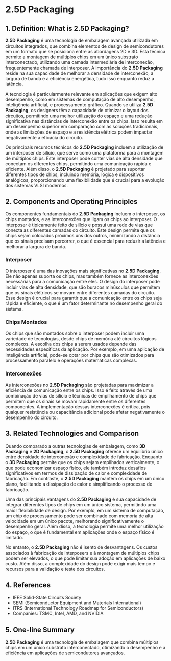 # 2.5D Packaging

## 1. Definition: What is **2.5D Packaging**?
**2.5D Packaging** é uma tecnologia de embalagem avançada utilizada em circuitos integrados, que combina elementos de design de semicondutores em um formato que se posiciona entre as abordagens 2D e 3D. Esta técnica permite a montagem de múltiplos chips em um único substrato interconectado, utilizando uma camada intermediária de interconexão, frequentemente chamada de interposer. A importância do **2.5D Packaging** reside na sua capacidade de melhorar a densidade de interconexão, a largura de banda e a eficiência energética, tudo isso enquanto reduz a latência.

A tecnologia é particularmente relevante em aplicações que exigem alto desempenho, como em sistemas de computação de alto desempenho, inteligência artificial, e processamento gráfico. Quando se utiliza **2.5D Packaging**, os designers têm a capacidade de otimizar o layout dos circuitos, permitindo uma melhor utilização do espaço e uma redução significativa nas distâncias de interconexão entre os chips. Isso resulta em um desempenho superior em comparação com as soluções tradicionais, onde as limitações de espaço e a resistência elétrica podem impactar negativamente a eficácia do circuito.

Os principais recursos técnicos do **2.5D Packaging** incluem a utilização de um interposer de silício, que serve como uma plataforma para a montagem de múltiplos chips. Este interposer pode conter vias de alta densidade que conectam os diferentes chips, permitindo uma comunicação rápida e eficiente. Além disso, o **2.5D Packaging** é projetado para suportar diferentes tipos de chips, incluindo memória, lógica e dispositivos analógicos, proporcionando uma flexibilidade que é crucial para a evolução dos sistemas VLSI modernos.

## 2. Components and Operating Principles
Os componentes fundamentais do **2.5D Packaging** incluem o interposer, os chips montados, e as interconexões que ligam os chips ao interposer. O interposer é tipicamente feito de silício e possui uma rede de vias que conecta as diferentes camadas do circuito. Este design permite que os chips sejam colocados próximos uns dos outros, minimizando a distância que os sinais precisam percorrer, o que é essencial para reduzir a latência e melhorar a largura de banda.

### Interposer
O interposer é uma das inovações mais significativas no **2.5D Packaging**. Ele não apenas suporta os chips, mas também fornece as interconexões necessárias para a comunicação entre eles. O design do interposer pode incluir vias de alta densidade, que são buracos minúsculos que permitem que os sinais elétricos se movam entre diferentes camadas do circuito. Esse design é crucial para garantir que a comunicação entre os chips seja rápida e eficiente, o que é um fator determinante no desempenho geral do sistema.

### Chips Montados
Os chips que são montados sobre o interposer podem incluir uma variedade de tecnologias, desde chips de memória até circuitos lógicos complexos. A escolha dos chips a serem usados depende das necessidades específicas da aplicação. Por exemplo, em uma aplicação de inteligência artificial, pode-se optar por chips que são otimizados para processamento paralelo e operações matemáticas complexas.

### Interconexões
As interconexões no **2.5D Packaging** são projetadas para maximizar a eficiência de comunicação entre os chips. Isso é feito através de uma combinação de vias de silício e técnicas de empilhamento de chips que permitem que os sinais se movam rapidamente entre os diferentes componentes. A implementação dessas interconexões é crítica, pois qualquer resistência ou capacitância adicional pode afetar negativamente o desempenho do circuito.

## 3. Related Technologies and Comparison
Quando comparado a outras tecnologias de embalagem, como **3D Packaging** e **2D Packaging**, o **2.5D Packaging** oferece um equilíbrio único entre densidade de interconexão e complexidade de fabricação. Enquanto o **3D Packaging** permite que os chips sejam empilhados verticalmente, o que pode economizar espaço físico, ele também introduz desafios significativos em termos de dissipação de calor e complexidade de fabricação. Em contraste, o **2.5D Packaging** mantém os chips em um único plano, facilitando a dissipação de calor e simplificando o processo de fabricação.

Uma das principais vantagens do **2.5D Packaging** é sua capacidade de integrar diferentes tipos de chips em um único sistema, permitindo uma maior flexibilidade de design. Por exemplo, em um sistema de computação, um chip de processamento pode ser combinado com memória de alta velocidade em um único pacote, melhorando significativamente o desempenho geral. Além disso, a tecnologia permite uma melhor utilização do espaço, o que é fundamental em aplicações onde o espaço físico é limitado.

No entanto, o **2.5D Packaging** não é isento de desvantagens. Os custos associados à fabricação de interposers e à montagem de múltiplos chips podem ser elevados, o que pode limitar sua adoção em aplicações de baixo custo. Além disso, a complexidade do design pode exigir mais tempo e recursos para a validação e teste dos circuitos.

## 4. References
- IEEE Solid-State Circuits Society
- SEMI (Semiconductor Equipment and Materials International)
- ITRS (International Technology Roadmap for Semiconductors)
- Companies: TSMC, Intel, AMD, and NVIDIA

## 5. One-line Summary
**2.5D Packaging** é uma tecnologia de embalagem que combina múltiplos chips em um único substrato interconectado, otimizando o desempenho e a eficiência em aplicações de semicondutores avançados.